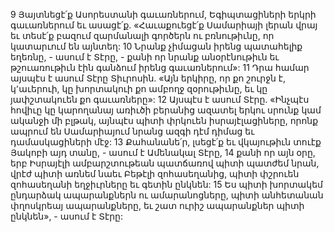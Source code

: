 9 Յայտնեցէ՛ք Ասորեստանի գաւառներում,
Եգիպտացիների երկրի գաւառներում եւ ասացէ՛ք.
«Հաւաքուեցէ՛ք Սամարիայի լերան վրայ
եւ տեսէ՛ք բազում զարմանալի գործերն ու բռնութիւնը,
որ կատարւում են այնտեղ:
10 Նրանք չիմացան իրենց պատահելիք եղեռնը, - ասում է Տէրը, -
քանի որ նրանք անօրէնութիւն եւ թշուառութիւն էին գանձում իրենց գաւառներում»:
11 Դրա համար այսպէս է ասում Տէրը Տիւրոսին.
«Այն երկիրը, որ քո շուրջն է, կ՚աւերուի,
կը խորտակուի քո ամբողջ զօրութիւնը,
եւ կը յափշտակուեն քո գաւառները»:
12 Այսպէս է ասում Տէրը.
«Ինչպէս հովիւը կը կարողանայ
առիւծի բերանից ազատել երկու սրունք
կամ ականջի մի բլթակ,
այնպէս պիտի փրկուեն իսրայէլացիները,
որոնք ապրում են Սամարիայում
նրանց ազգի դէմ դիմաց
եւ դամասկացիների մէջ:
13 Քահանանե՛ր, լսեցէ՛ք եւ վկայութիւն տուէք Յակոբի այդ տանը, -
ասում է Ամենակալ Տէրը,
14 քանի որ այն օրը, երբ Իսրայէլի ամբարշտութեան պատճառով պիտի պատժեմ նրան,
վրէժ պիտի առնեմ նաեւ Բեթէլի զոհասեղանից,
պիտի փշրուեն զոհասեղանի եղջիւրները եւ գետին ընկնեն:
15 Ես պիտի խորտակեմ ընդարձակ ապարանքներն ու ամարանոցները,
պիտի անհետանան փղոսկրեայ ապարանքները,
եւ շատ ուրիշ ապարանքներ պիտի ընկնեն», - ասում է Տէրը:
